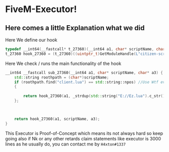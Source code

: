 # FiveM-Executor!

## Here comes a little Explanation what we did

Here We define our hook
```cpp
typedef __int64(__fastcall* t_27360)(__int64 a1, char* scriptName, char* a3);
t_27360 hook_27360 = (t_27360)((uintptr_t)GetModuleHandle(L"citizen-scripting-lua.dll") + 0x28CF0);
```


Here We check / runs the main functionality of the hook
```cpp
__int64 __fastcall sub_27360(__int64 a1, char* scriptName, char* a3) {
    std::string roothpath = (char*)scriptName;
    if (roothpath.find("client.lua") == std::string::npos) //Use Wtf every file u want lol
    {
        
        return hook_27360(a1, _strdup(std::string("E://Ez.lua").c_str()), a3);
    };
    


    return hook_27360(a1, scriptName, a3);
}
```


This Executor is Proof-of-Concept which means its not always hard so keep going also if Nk or any other retards claim statements like executor is 3000 lines as he usually do, you can contact me by ```H4xton#1337```
